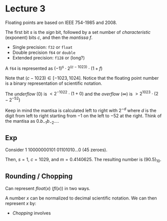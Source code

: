 # Lecture 3

Floating points are based on IEEE 754-1985 and 2008.

The first bit $s$ is the _sign_ bit, followed by a set number of _characteristic_ (exponent) bits $c$, and then the _mantissa_ $f$.  

- Single precision: `f32` or `float`
- Double precision `f64` or `double`
- Extended precision: `f128` or (long?)

A `f64` is represented as $(-1)^{s} \cdot 2^{(c-1023)} \cdot (1+f)$

Note that $(c - 1023)\in [-1023, 1024]$. Notice that the floating point number is a binary representation of 
scientific notation.

The _underflow_ ($0$) is $<2^{-1022} \cdot ( 1 + 0 )$ and the _overflow_ ($\infty$) is $>2^{1023} \cdot (2 - 2^{-52})$ 

Keep in mind the mantisa is calculated left to right with $2^{-d}$ where $d$ is the digit from left to right
starting from $-1$ on the left to $-52$ at the right. Think of the mantisa as $0.b_{-1}b_{-2}\ldots$. 

## Exp

Consider $1$ $10000000101$ $01101010\ldots 0$ (45 zeroes). 

Then, $s=1$, $c=1029$, and $m=0.4140625$. The resulting number is $(90.5)_{10}$.

## Rounding / Chopping

Can represent $float(x)$ ($fl(x)$) in two ways.

A number $x$ can be normalized to decimal scientific notation. We can then represent $x$ by:

- *Chopping* involves 
